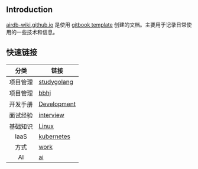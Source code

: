 ## Introduction

[airdb-wiki.github.io](https://airdb-wiki.github.io)
是使用 [gitbook template](https://github.com/airdb-template/gitbook)
创建的文档。主要用于记录日常使用的一些技术和信息。

## 快速链接

| 分类 | 链接 |
| :---: |  --- | 
| 项目管理 | [studygolang](https://airdb-wiki.github.io/studygolang) | 
| 项目管理 | [bbhj](https://airdb-wiki.github.io/bbhj) | 
| 开发手册 | [Development](https://airdb-wiki.github.io/dev) |
| 面试经验 | [interview](https://airdb-wiki.github.io/interview) |
| 基础知识 | [Linux](https://airdb-wiki.github.io/linux) |
| IaaS | [kubernetes](https://airdb-wiki.github.io/kube) |
| 方式 | [work](https://airdb-wiki.github.io/work) |
| AI | [ai](https://airdb-wiki.github.io/ai) |

